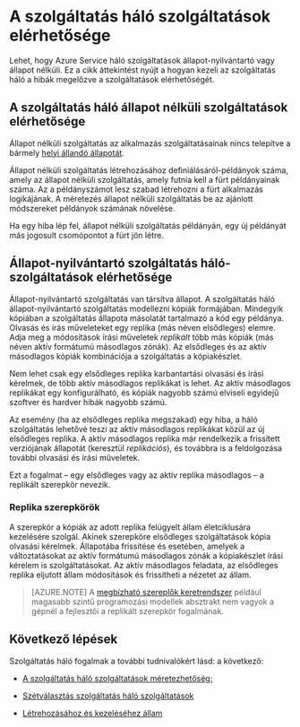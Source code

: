<properties
   pageTitle="A szolgáltatás háló szolgáltatások elérhetősége |} Microsoft Azure"
   description="Hibafa észlelése, feladatátadási és helyreállítási szolgáltatások ismerteti"
   services="service-fabric"
   documentationCenter=".net"
   authors="appi101"
   manager="timlt"
   editor=""/>

<tags
   ms.service="service-fabric"
   ms.devlang="dotnet"
   ms.topic="article"
   ms.tgt_pltfrm="NA"
   ms.workload="NA"
   ms.date="08/10/2016"
   ms.author="aprameyr"/>

# <a name="availability-of-service-fabric-services"></a>A szolgáltatás háló szolgáltatások elérhetősége
Lehet, hogy Azure Service háló szolgáltatások állapot-nyilvántartó vagy állapot nélküli. Ez a cikk áttekintést nyújt a hogyan kezeli az szolgáltatás háló a hibák megelőzve a szolgáltatások elérhetőségét.

## <a name="availability-of-service-fabric-stateless-services"></a>A szolgáltatás háló állapot nélküli szolgáltatások elérhetősége
Állapot nélküli szolgáltatás az alkalmazás szolgáltatásainak nincs telepítve a bármely [helyi állandó állapotát](service-fabric-concepts-state.md).

Állapot nélküli szolgáltatás létrehozásához definiálásáról-példányok száma, amely az állapot nélküli szolgáltatás, amely futnia kell a fürt példányainak száma. Az a példányszámot lesz szabad létrehozni a fürt alkalmazás logikájának. A méretezés állapot nélküli szolgáltatás be az ajánlott módszereket példányok számának növelése.

Ha egy hiba lép fel, állapot nélküli szolgáltatás példányán, egy új példányát más jogosult csomópontot a fürt jön létre.

## <a name="availability-of-service-fabric-stateful-services"></a>Állapot-nyilvántartó szolgáltatás háló-szolgáltatások elérhetősége
Állapot-nyilvántartó szolgáltatás van társítva állapot. A szolgáltatás háló állapot-nyilvántartó szolgáltatás modellezni kópiák formájában. Mindegyik kópiában a szolgáltatás állapota másolatát tartalmazó a kód egy példánya. Olvasás és írás műveleteket egy replika (más néven elsődleges) elemre. Adja meg a módosítások írási műveletek *replikált* több más kópiák (más néven aktív formátumú másodlagos zónák). Az elsődleges és az aktív másodlagos kópiák kombinációja a szolgáltatás a kópiakészlet.

Nem lehet csak egy elsődleges replika karbantartási olvasási és írási kérelmek, de több aktív másodlagos replikákat is lehet. Az aktív másodlagos replikákat egy konfigurálható, és kópiák nagyobb számú elviseli egyidejű szoftver és hardver hibák nagyobb számú.

Az esemény (ha az elsődleges replika megszakad) egy hiba, a háló szolgáltatás lehetővé teszi az aktív másodlagos replikákat közül az új elsődleges replika. A aktív másodlagos replika már rendelkezik a frissített verziójának állapotát (keresztül *replikációs*), és továbbra is a feldolgozása további olvasási és írási műveletek.

Ezt a fogalmat – egy elsődleges vagy az aktív replika másodlagos – a replikált szerepkör nevezik.

### <a name="replica-roles"></a>Replika szerepkörök
A szerepkör a kópiák az adott replika felügyelt állam életciklusára kezelésére szolgál. Akinek szerepköre elsődleges szolgáltatások kópia olvasási kérelmek. Állapotába frissítése és esetében, amelyek a változtatásokat az aktív formátumú másodlagos zónák a kópiakészlet írási kérelem is szolgáltatásokat. Az aktív másodlagos feladata, az elsődleges replika eljutott állam módosítások és frissítheti a nézetet az állam.

>[AZURE.NOTE] A [megbízható szereplők keretrendszer](service-fabric-reliable-actors-introduction.md) például magasabb szintű programozási modellek absztrakt nem vagyok a gépnél a fejlesztői a replikált szerepkör fogalmának.

## <a name="next-steps"></a>Következő lépések

Szolgáltatás háló fogalmak a további tudnivalókért lásd: a következő:

- [A szolgáltatás háló szolgáltatások méretezhetőség:](service-fabric-concepts-scalability.md)

- [Szétválasztás szolgáltatás háló szolgáltatások](service-fabric-concepts-partitioning.md)

- [Létrehozásához és kezeléséhez állam](service-fabric-concepts-state.md)
